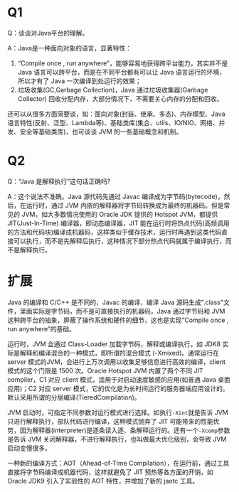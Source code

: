 

# Q1

Q：谈谈对Java平台的理解。

A：Java是一种面向对象的语言，显著特性：

1. “Compile once , run anywhere”，能够容易地获得跨平台能力，其实并不是 Java 语言可以跨平台，而是在不同平台都有可以让 Java 语言运行的环境，所以才有了 Java 一次编译到处运行的效果；
2. 垃圾收集(GC,Garbage Collection)，Java 通过垃圾收集器(Garbage Collector) 回收分配内存，大部分情况下，不需要关心内存的分配和回收。

还可以从很多方面简要谈，如：面向对象(封装、继承、多态)、内存模型、Java 语言特性(反射、泛型、Lambda等)、基础类库(集合、utils、IO/NIO、网络、并发、安全等基础类库)，也可谈谈 JVM 的一些基础概念和机制。



# Q2

Q：“Java 是解释执行”这句话正确吗?

A：这个说法不准确。Java 源代码先通过 Javac 编译成为字节码(bytecode)，然后，在运行时，通过 JVM 内嵌的解释器将字节码转换成为最终的机器码。但是常见的 JVM，如大多数情况使用的 Oracle JDK 提供的 Hotspot JVM，都提供 JIT(Just-In-Time) 编译器，即动态编译器，JIT 能在运行时将热点代码(高频调用的方法和代码块)编译成机器码，这样类似于缓存技术，运行时再遇到这类代码直接可以执行，而不是先解释后执行，这种情况下部分热点代码就属于编译执行，而不是解释执行。



# 扩展

Java 的编译和 C/C++ 是不同的，Javac 的编译，编译 Java 源码生成".class"文件，里面实际是字节码，而不是可直接执行的机器码，Java 通过字节码和 JVM 这种跨平台的抽象，屏蔽了操作系统和硬件的细节，这也是实现“Compile once , run anywhere”的基础。

运行时，JVM 会通过 Class-Loader 加载字节码，解释或编译执行。如 JDK8 实际是解释和编译混合的一种模式，即所谓的混合模式 (-Xmixed)。通常运行在 server 模式的JVM，会进行上万次调用以收集足够信息进行高效的编译，client 模式的这个门限是 1500 次。Oracle Hotspot JVM 内置了两个不同 JIT compiler，C1 对应 client 模式，适用于对启动速度敏感的应用(如普通 Java 桌面应用)；C2 对应 server 模式，它的优化是为长时间运行的服务器端应用设计的。默认采用所谓的分层编译(TieredCompilation)。

JVM 启动时，可指定不同参数对运行模式进行选择。如执行`-Xint`就是告诉 JVM 只进行解释执行，部队代码进行编译，这种模式抛弃了 JIT 可能带来的性能优势，因为解释器(interpreter)是逐条读入逐、条解释运行的。还有一个`-Xcomp`参数是告诉 JVM 关闭解释器，不进行解释执行，也叫做最大优化级别，会导致 JVM 启动变慢很多。

一种新的编译方式：AOT（Ahead-of-Time Compilation），在运行前，通过工具直接将字节码编译成机器代码，这样就避免了 JIT 预热等各方面的开销，如 Oracle JDK9 引入了实验性的 AOT 特性，并增加了新的 jaotc 工具。













